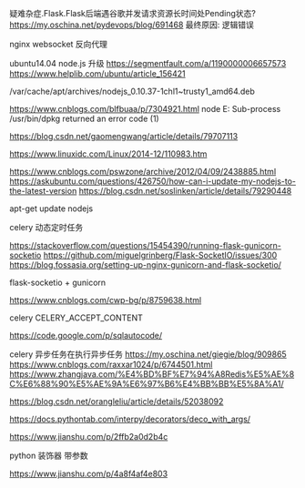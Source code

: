 
疑难杂症.Flask.Flask后端遇谷歌并发请求资源长时间处Pending状态?
https://my.oschina.net/pydevops/blog/691468
最终原因: 逻辑错误


nginx websocket 反向代理



ubuntu14.04 node.js 升级
https://segmentfault.com/a/1190000006657573
https://www.helplib.com/ubuntu/article_156421

/var/cache/apt/archives/nodejs_0.10.37-1chl1~trusty1_amd64.deb

https://www.cnblogs.com/blfbuaa/p/7304921.html
node E: Sub-process /usr/bin/dpkg returned an error code (1)

https://blog.csdn.net/gaomengwang/article/details/79707113

https://www.linuxidc.com/Linux/2014-12/110983.htm

https://www.cnblogs.com/pswzone/archive/2012/04/09/2438885.html
https://askubuntu.com/questions/426750/how-can-i-update-my-nodejs-to-the-latest-version
https://blog.csdn.net/soslinken/article/details/79290448

apt-get update nodejs




celery 动态定时任务

https://stackoverflow.com/questions/15454390/running-flask-gunicorn-socketio
https://github.com/miguelgrinberg/Flask-SocketIO/issues/300
https://blog.fossasia.org/setting-up-nginx-gunicorn-and-flask-socketio/

flask-socketio + gunicorn


https://www.cnblogs.com/cwp-bg/p/8759638.html


celery CELERY_ACCEPT_CONTENT


https://code.google.com/p/sqlautocode/


celery 异步任务在执行异步任务
https://my.oschina.net/giegie/blog/909865
https://www.cnblogs.com/raxxar1024/p/6744501.html
https://www.zhangjava.com/%E4%BD%BF%E7%94%A8Redis%E5%AE%8C%E6%88%90%E5%AE%9A%E6%97%B6%E4%BB%BB%E5%8A%A1/

https://blog.csdn.net/orangleliu/article/details/52038092


https://docs.pythontab.com/interpy/decorators/deco_with_args/


https://www.jianshu.com/p/2ffb2a0d2b4c


python 装饰器 带参数


https://www.jianshu.com/p/4a8f4af4e803
